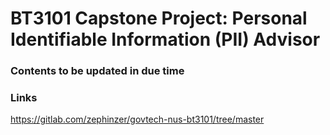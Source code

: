# BT3101 Capstone Project: Personal Identifiable Information (PII) Advisor

### Contents to be updated in due time

### Links
https://gitlab.com/zephinzer/govtech-nus-bt3101/tree/master